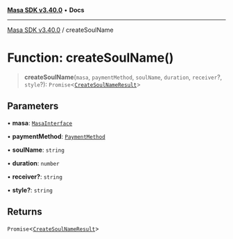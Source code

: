 [**Masa SDK v3.40.0**](../README.md) • **Docs**

***

[Masa SDK v3.40.0](../globals.md) / createSoulName

# Function: createSoulName()

> **createSoulName**(`masa`, `paymentMethod`, `soulName`, `duration`, `receiver`?, `style`?): `Promise`\<[`CreateSoulNameResult`](../interfaces/CreateSoulNameResult.md)\>

## Parameters

• **masa**: [`MasaInterface`](../interfaces/MasaInterface.md)

• **paymentMethod**: [`PaymentMethod`](../type-aliases/PaymentMethod.md)

• **soulName**: `string`

• **duration**: `number`

• **receiver?**: `string`

• **style?**: `string`

## Returns

`Promise`\<[`CreateSoulNameResult`](../interfaces/CreateSoulNameResult.md)\>
